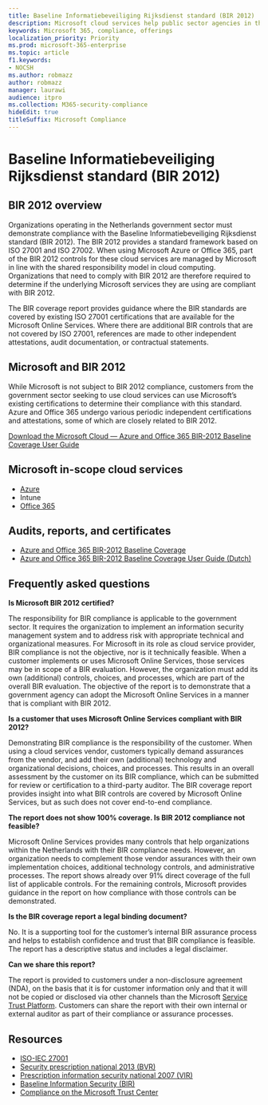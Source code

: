 ```yaml
---
title: Baseline Informatiebeveiliging Rijksdienst standard (BIR 2012)
description: Microsoft cloud services help public sector agencies in the Netherlands comply with the BIR 2012 standard.
keywords: Microsoft 365, compliance, offerings
localization_priority: Priority
ms.prod: microsoft-365-enterprise
ms.topic: article
f1.keywords:
- NOCSH
ms.author: robmazz
author: robmazz
manager: laurawi
audience: itpro
ms.collection: M365-security-compliance
hideEdit: true
titleSuffix: Microsoft Compliance
---
```


# Baseline Informatiebeveiliging Rijksdienst standard (BIR 2012)

## BIR 2012 overview

Organizations operating in the Netherlands government sector must demonstrate compliance with the Baseline Informatiebeveiliging Rijksdienst standard (BIR 2012). The BIR 2012 provides a standard framework based on ISO 27001 and ISO 27002. When using Microsoft Azure or Office 365, part of the BIR 2012 controls for these cloud services are managed by Microsoft in line with the shared responsibility model in cloud computing. Organizations that need to comply with BIR 2012 are therefore required to determine if the underlying Microsoft services they are using are compliant with BIR 2012.

The BIR coverage report provides guidance where the BIR standards are covered by existing ISO 27001 certifications that are available for the Microsoft Online Services. Where there are additional BIR controls that are not covered by ISO 27001, references are made to other independent attestations, audit documentation, or contractual statements.

## Microsoft and BIR 2012

While Microsoft is not subject to BIR 2012 compliance, customers from the government sector seeking to use cloud services can use Microsoft’s existing certifications to determine their compliance with this standard. Azure and Office 365 undergo various periodic independent certifications and attestations, some of which are closely related to BIR 2012.

[Download the Microsoft Cloud — Azure and Office 365 BIR-2012 Baseline Coverage User Guide](https://go.microsoft.com/fwlink/p/?linkid=2099461)

## Microsoft in-scope cloud services

- [Azure](https://aka.ms/AzureCompliance)
- Intune
- [Office 365](https://go.microsoft.com/fwlink/p/?LinkID=2077751)

## Audits, reports, and certificates

- [Azure and Office 365 BIR-2012 Baseline Coverage](https://protection.office.com/DownloadFile/ServiceAssurance/Document/compliance/Azure%20and%20Office%20365%20BIR-2012%20Baseline%20Coverage/pdf)
- [Azure and Office 365 BIR-2012 Baseline Coverage User Guide (Dutch)](https://protection.office.com/DownloadFile/ServiceAssurance/Document/compliance/Azure%20and%20Office%20365%20BIR-2012%20Baseline%20Coverage%20User%20Guide_Dutch/docx)

## Frequently asked questions

**Is Microsoft BIR 2012 certified?**

The responsibility for BIR compliance is applicable to the government sector. It requires the organization to implement an information security management system and to address risk with appropriate technical and organizational measures. For Microsoft in its role as cloud service provider, BIR compliance is not the objective, nor is it technically feasible. When a customer implements or uses Microsoft Online Services, those services may be in scope of a BIR evaluation. However, the organization must add its own (additional) controls, choices, and processes, which are part of the overall BIR evaluation. The objective of the report is to demonstrate that a government agency can adopt the Microsoft Online Services in a manner that is compliant with BIR 2012.

**Is a customer that uses Microsoft Online Services compliant with BIR 2012?**

Demonstrating BIR compliance is the responsibility of the customer. When using a cloud services vendor, customers typically demand assurances from the vendor, and add their own (additional) technology and organizational decisions, choices, and processes. This results in an overall assessment by the customer on its BIR compliance, which can be submitted for review or certification to a third-party auditor. The BIR coverage report provides insight into what BIR controls are covered by Microsoft Online Services, but as such does not cover end-to-end compliance.

**The report does not show 100% coverage. Is BIR 2012 compliance not feasible?**

Microsoft Online Services provides many controls that help organizations within the Netherlands with their BIR compliance needs. However, an organization needs to complement those vendor assurances with their own implementation choices, additional technology controls, and administrative processes. The report shows already over 91% direct coverage of the full list of applicable controls. For the remaining controls, Microsoft provides guidance in the report on how compliance with those controls can be demonstrated.

**Is the BIR coverage report a legal binding document?**

No. It is a supporting tool for the customer’s internal BIR assurance process and helps to establish confidence and trust that BIR compliance is feasible. The report has a descriptive status and includes a legal disclaimer.

**Can we share this report?**

The report is provided to customers under a non-disclosure agreement (NDA), on the basis that it is for customer information only and that it will not be copied or disclosed via other channels than the Microsoft [Service Trust Platform](https://www.microsoft.com/TrustCenter/STP/default.aspx). Customers can share the report with their own internal or external auditor as part of their compliance or assurance processes.

## Resources

- [ISO-IEC 27001](offering-iso-27001.md)
- [Security prescription national 2013 (BVR)](https://wetten.overheid.nl/BWBR0033512/2013-06-01)
- [Prescription information security national 2007 (VIR)](https://wetten.overheid.nl/BWBR0022141/2007-07-01)
- [Baseline Information Security (BIR)](https://www.earonline.nl/index.php/BIR_2012)
- [Compliance on the Microsoft Trust Center](https://www.microsoft.com/trust-center/compliance/compliance-overview)
